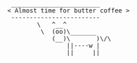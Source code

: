 <pre>
 ________________________
< Almost time for butter coffee >
 ------------------------
        \   ^__^
         \  (oo)\_______
            (__)\       )\/\
                ||----w |
                ||     ||
</pre>
